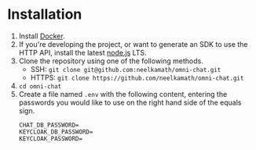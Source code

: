 # Installation

1. Install [Docker](https://hub.docker.com/search/?type=edition&offering=community).
1. If you're developing the project, or want to generate an SDK to use the HTTP API, install the latest [node.js](https://nodejs.org/en/download/) LTS.
1. Clone the repository using one of the following methods.
    - SSH: `git clone git@github.com:neelkamath/omni-chat.git`
    - HTTPS: `git clone https://github.com/neelkamath/omni-chat.git`
1. `cd omni-chat`
1. Create a file named `.env` with the following content, entering the passwords you would like to use on the right hand side of the equals sign.
    ```
    CHAT_DB_PASSWORD=
    KEYCLOAK_DB_PASSWORD=
    KEYCLOAK_PASSWORD=
    ```